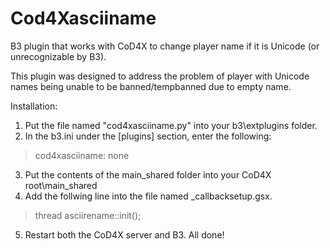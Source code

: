 # Cod4Xasciiname
B3 plugin that works with CoD4X to change player name if it is Unicode (or unrecognizable by B3).

This plugin was designed to address the problem of player with Unicode names being unable to be banned/tempbanned due to empty name.

Installation:
1) Put the file named "cod4xasciiname.py" into your b3\extplugins folder.
2) In the b3.ini under the [plugins] section, enter the following:
  > cod4xasciiname: none
3) Put the contents of the main_shared folder into your CoD4X root\main_shared
4) Add the follwing line into the file named _callbacksetup.gsx.
  > thread asciirename::init();
5) Restart both the CoD4X server and B3. All done!


